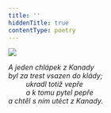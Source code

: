 ```yaml
---
title: ''
hiddenTitle: true
contentType: poetry
---
```


<section>

![](../Images/046.jpg)

_A jeden chlápek z Kanady  
byl za trest vsazen do klády;  
         ukradl totiž vepře  
         a k tomu pytel pepře  
a chtěl s ním utéct z Kanady._

</section>
